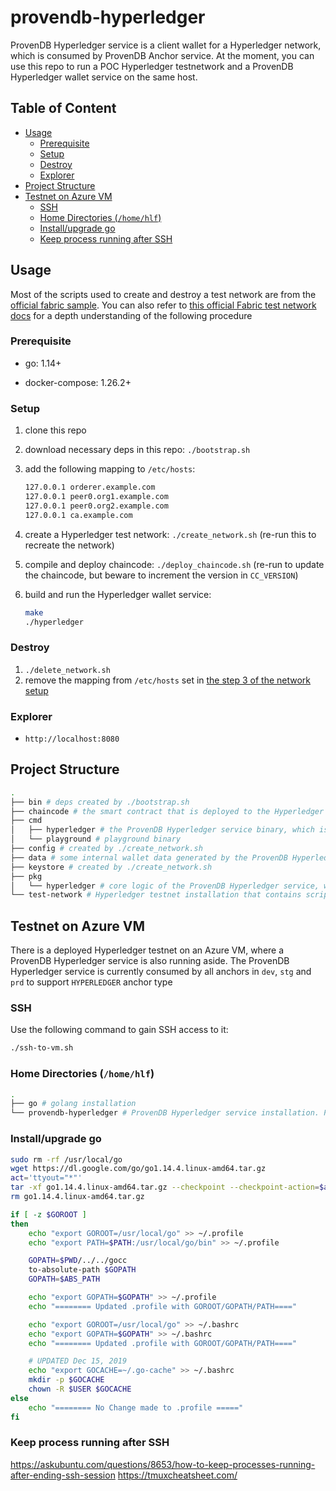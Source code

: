 # provendb-hyperledger <!-- omit in toc -->

ProvenDB Hyperledger service is a client wallet for a Hyperledger network, which is consumed by ProvenDB Anchor service. At the moment, you can use this repo to run a POC Hyperledger testnetwork and a ProvenDB Hyperledger wallet service on the same host.

## Table of Content <!-- omit in toc -->

- [Usage](#usage)
  - [Prerequisite](#prerequisite)
  - [Setup](#setup)
  - [Destroy](#destroy)
  - [Explorer](#explorer)
- [Project Structure](#project-structure)
- [Testnet on Azure VM](#testnet-on-azure-vm)
  - [SSH](#ssh)
  - [Home Directories (`/home/hlf`)](#home-directories-homehlf)
  - [Install/upgrade go](#installupgrade-go)
  - [Keep process running after SSH](#keep-process-running-after-ssh)

## Usage

Most of the scripts used to create and destroy a test network are from the [official fabric sample](https://github.com/hyperledger/fabric-samples). You can also refer to [this official Fabric test network docs](https://hyperledger-fabric.readthedocs.io/en/release-2.2/test_network.html) for a depth understanding of the following procedure

### Prerequisite

- go: 1.14+

- docker-compose: 1.26.2+

### Setup

1. clone this repo
2. download necessary deps in this repo: `./bootstrap.sh`
3. add the following mapping to `/etc/hosts`:

    ```zsh
    127.0.0.1 orderer.example.com
    127.0.0.1 peer0.org1.example.com
    127.0.0.1 peer0.org2.example.com
    127.0.0.1 ca.example.com
    ```

4. create a Hyperledger test network: `./create_network.sh` (re-run this to recreate the network)
5. compile and deploy chaincode: `./deploy_chaincode.sh` (re-run to update the chaincode, but beware to increment the version in `CC_VERSION`)
6. build and run the Hyperledger wallet service:

    ```zsh
    make
    ./hyperledger
    ```

### Destroy

1. `./delete_network.sh`
2. remove the mapping from `/etc/hosts` set in [the step 3 of the network setup](#setup-a-test-network)

### Explorer

- `http://localhost:8080`

## Project Structure

```zsh
.
├── bin # deps created by ./bootstrap.sh
├── chaincode # the smart contract that is deployed to the Hyperledger testnet and embeds data in transactions
├── cmd
│   ├── hyperledger # the ProvenDB Hyperledger service binary, which is running along side the Hyperledger testnet in an Azure VM
│   └── playground # playground binary
├── config # created by ./create_network.sh
├── data # some internal wallet data generated by the ProvenDB Hyperledger service
├── keystore # created by ./create_network.sh
├── pkg
│   └── hyperledger # core logic of the ProvenDB Hyperledger service, which uses the Hyperledger Fabric Go SDK: https://github.com/hyperledger/fabric-sdk-go
└── test-network # Hyperledger testnet installation that contains scripts and states of the testnet. The scripts are copied from https://github.com/hyperledger/fabric-samples
```

## Testnet on Azure VM

There is a deployed Hyperledger testnet on an Azure VM, where a ProvenDB Hyperledger service is also running aside. The ProvenDB Hyperledger service is currently consumed by all anchors in `dev`, `stg` and `prd` to support `HYPERLEDGER` anchor type

### SSH

Use the following command to gain SSH access to it:

```zsh
./ssh-to-vm.sh
```

### Home Directories (`/home/hlf`)

```zsh
.
├── go # golang installation
└── provendb-hyperledger # ProvenDB Hyperledger service installation. Please refer to `Project Structure` section
```

### Install/upgrade go

```zsh
sudo rm -rf /usr/local/go
wget https://dl.google.com/go/go1.14.4.linux-amd64.tar.gz
act='ttyout="*"'
tar -xf go1.14.4.linux-amd64.tar.gz --checkpoint --checkpoint-action=$act -C /usr/local
rm go1.14.4.linux-amd64.tar.gz

if [ -z $GOROOT ]
then
    echo "export GOROOT=/usr/local/go" >> ~/.profile
    echo "export PATH=$PATH:/usr/local/go/bin" >> ~/.profile

    GOPATH=$PWD/../../gocc
    to-absolute-path $GOPATH
    GOPATH=$ABS_PATH

    echo "export GOPATH=$GOPATH" >> ~/.profile
    echo "======== Updated .profile with GOROOT/GOPATH/PATH===="

    echo "export GOROOT=/usr/local/go" >> ~/.bashrc
    echo "export GOPATH=$GOPATH" >> ~/.bashrc
    echo "======== Updated .profile with GOROOT/GOPATH/PATH===="

    # UPDATED Dec 15, 2019
    echo "export GOCACHE=~/.go-cache" >> ~/.bashrc
    mkdir -p $GOCACHE
    chown -R $USER $GOCACHE
else
    echo "======== No Change made to .profile ====="
fi
```

### Keep process running after SSH

https://askubuntu.com/questions/8653/how-to-keep-processes-running-after-ending-ssh-session
https://tmuxcheatsheet.com/
